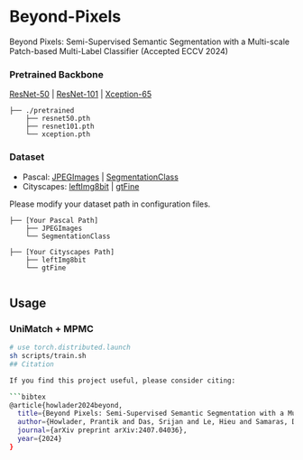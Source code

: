 # Beyond-Pixels
Beyond Pixels: Semi-Supervised Semantic Segmentation with a Multi-scale Patch-based Multi-Label Classifier (Accepted ECCV 2024)

### Pretrained Backbone

[ResNet-50](https://drive.google.com/file/d/1mqUrqFvTQ0k5QEotk4oiOFyP6B9dVZXS/view?usp=sharing) | [ResNet-101](https://drive.google.com/file/d/1Rx0legsMolCWENpfvE2jUScT3ogalMO8/view?usp=sharing) | [Xception-65](https://drive.google.com/open?id=1_j_mE07tiV24xXOJw4XDze0-a0NAhNVi)

```
├── ./pretrained
    ├── resnet50.pth
    ├── resnet101.pth
    └── xception.pth
```

### Dataset

- Pascal: [JPEGImages](http://host.robots.ox.ac.uk/pascal/VOC/voc2012/VOCtrainval_11-May-2012.tar) | [SegmentationClass](https://drive.google.com/file/d/1ikrDlsai5QSf2GiSUR3f8PZUzyTubcuF/view?usp=sharing)
- Cityscapes: [leftImg8bit](https://www.cityscapes-dataset.com/file-handling/?packageID=3) | [gtFine](https://drive.google.com/file/d/1E_27g9tuHm6baBqcA7jct_jqcGA89QPm/view?usp=sharing)


Please modify your dataset path in configuration files.
```
├── [Your Pascal Path]
    ├── JPEGImages
    └── SegmentationClass
    
├── [Your Cityscapes Path]
    ├── leftImg8bit
    └── gtFine
    
```
## Usage

### UniMatch + MPMC

```bash
# use torch.distributed.launch
sh scripts/train.sh
## Citation

If you find this project useful, please consider citing:

```bibtex
@article{howlader2024beyond,
  title={Beyond Pixels: Semi-Supervised Semantic Segmentation with a Multi-scale Patch-based Multi-Label Classifier},
  author={Howlader, Prantik and Das, Srijan and Le, Hieu and Samaras, Dimitris},
  journal={arXiv preprint arXiv:2407.04036},
  year={2024}
}
```
